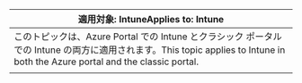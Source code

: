 |                              <span data-ttu-id="b449d-101">適用対象: Intune</span><span class="sxs-lookup"><span data-stu-id="b449d-101">Applies to: Intune</span></span>                               |
|-------------------------------------------------------------------------------|
| <span data-ttu-id="b449d-102">このトピックは、Azure Portal での Intune とクラシック ポータルでの Intune の両方に適用されます。</span><span class="sxs-lookup"><span data-stu-id="b449d-102">This topic applies to Intune in both the Azure portal and the classic portal.</span></span> |
|                                                                               |

